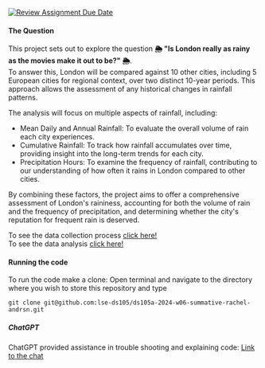 [![Review Assignment Due Date](https://classroom.github.com/assets/deadline-readme-button-22041afd0340ce965d47ae6ef1cefeee28c7c493a6346c4f15d667ab976d596c.svg)](https://classroom.github.com/a/16Ytx_fz)

#### The Question

This project sets out to explore the question **🌦️ "Is London really as rainy as the movies make it out to be?" 🌦️**.  
To answer this, London will be compared against 10 other cities, including 5 European cities for regional context, over two distinct 10-year periods. This approach allows the assessment of any historical changes in rainfall patterns.

The analysis will focus on multiple aspects of rainfall, including:

- Mean Daily and Annual Rainfall: To evaluate the overall volume of rain each city experiences.
- Cumulative Rainfall: To track how rainfall accumulates over time, providing insight into the long-term trends for each city.
- Precipitation Hours: To examine the frequency of rainfall, contributing to our understanding of how often it rains in London compared to other cities.

By combining these factors, the project aims to offer a comprehensive assessment of London's raininess, accounting for both the volume of rain and the frequency of precipitation, and determining whether the city's reputation for frequent rain is deserved.

To see the data collection process [click here!](../code/NB01%20-%20Data%20Collection.ipynb)  
To see the data analysis [click here!](../code/NB02%20-%20Data%20Analysis.ipynb)

#### Running the code
To run the code make a clone:
Open terminal and navigate to the directory where you wish to store this repository and type
```
git clone git@github.com:lse-ds105/ds105a-2024-w06-summative-rachel-andrsn.git
```

##### ChatGPT
ChatGPT provided assistance in trouble shooting and explaining code:
[Link to the chat](https://chatgpt.com/share/672c8143-16dc-800c-b73b-874ae3e5e99a)
